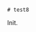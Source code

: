                                                                                                                                                                                                                                                       # test8

Init.
